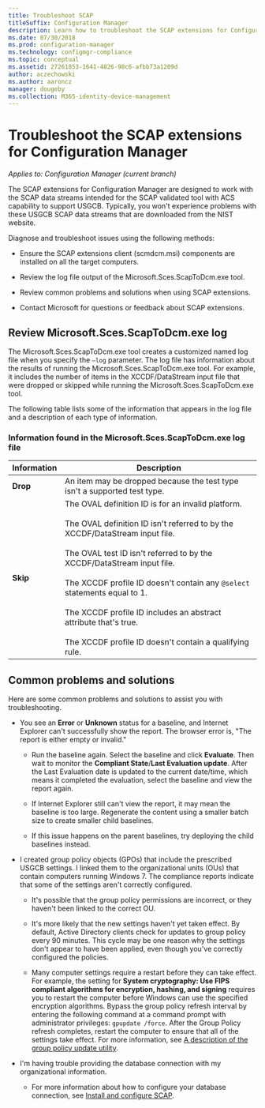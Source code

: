 ```yaml
---
title: Troubleshoot SCAP
titleSuffix: Configuration Manager
description: Learn how to troubleshoot the SCAP extensions for Configuration Manager.
ms.date: 07/30/2018
ms.prod: configuration-manager
ms.technology: configmgr-compliance
ms.topic: conceptual
ms.assetid: 27261853-1641-4826-98c6-afbb73a1209d
author: aczechowski
ms.author: aaroncz
manager: dougeby
ms.collection: M365-identity-device-management
---
```



# Troubleshoot the SCAP extensions for Configuration Manager

*Applies to: Configuration Manager (current branch)*

The SCAP extensions for Configuration Manager are designed to work with the SCAP data streams intended for the SCAP validated tool with ACS capability to support USGCB. Typically, you won't experience problems with these USGCB SCAP data streams that are downloaded from the NIST website.

Diagnose and troubleshoot issues using the following methods:  

- Ensure the SCAP extensions client (scmdcm.msi) components are installed on all the target computers.  

- Review the log file output of the Microsoft.Sces.ScapToDcm.exe tool.  

- Review common problems and solutions when using SCAP extensions.  

- Contact Microsoft for questions or feedback about SCAP extensions.



## Review Microsoft.Sces.ScapToDcm.exe log

The Microsoft.Sces.ScapToDcm.exe tool creates a customized named log file when you specify the `–log` parameter. The log file has information about the results of running the Microsoft.Sces.ScapToDcm.exe tool. For example, it includes the number of items in the XCCDF/DataStream input file that were dropped or skipped while running the Microsoft.Sces.ScapToDcm.exe tool.

The following table lists some of the information that appears in the log file and a description of each type of information.

### Information found in the Microsoft.Sces.ScapToDcm.exe log file

| Information | Description |
| --- | --- |
| **Drop** | An item may be dropped because the test type isn't a supported test type. |
| **Skip** | The OVAL definition ID is for an invalid platform. </br> </br> The OVAL definition ID isn't referred to by the XCCDF/DataStream input file.</br> </br> The OVAL test ID isn't referred to by the XCCDF/DataStream input file. </br> </br> The XCCDF profile ID doesn't contain any `@select` statements equal to 1. </br> </br> The XCCDF profile ID includes an abstract attribute that's true. </br> </br> The XCCDF profile ID doesn't contain a qualifying rule.|



## Common problems and solutions

Here are some common problems and solutions to assist you with troubleshooting.

- You see an **Error** or **Unknown** status for a baseline, and Internet Explorer can't successfully show the report. The browser error is, "The report is either empty or invalid."  

     - Run the baseline again. Select the baseline and click **Evaluate**. Then wait to monitor the **Compliant State**/**Last Evaluation update**. After the Last Evaluation date is updated to the current date/time, which means it completed the evaluation, select the baseline and view the report again.  

     - If Internet Explorer still can't view the report, it may mean the baseline is too large. Regenerate the content using a smaller batch size to create smaller child baselines.  

     - If this issue happens on the parent baselines, try deploying the child baselines instead.  

- I created group policy objects (GPOs) that include the prescribed USGCB settings. I linked them to the organizational units (OUs) that contain computers running Windows 7. The compliance reports indicate that some of the settings aren't correctly configured.  

     - It's possible that the group policy permissions are incorrect, or they haven't been linked to the correct OU.  

     - It's more likely that the new settings haven't yet taken effect. By default, Active Directory clients check for updates to group policy every 90 minutes. This cycle may be one reason why the settings don't appear to have been applied, even though you've correctly configured the policies.  

     - Many computer settings require a restart before they can take effect. For example, the setting for  **System cryptography: Use FIPS compliant algorithms for encryption, hashing, and signing** requires you to restart the computer before Windows can use the specified encryption algorithms. Bypass the group policy refresh interval by entering the following command at a command prompt with administrator privileges: `gpupdate /force`. After the Group Policy refresh completes, restart the computer to ensure that all of the settings take effect. For more information, see [A description of the group policy update utility](https://support.microsoft.com/help/298444).

- I'm having trouble providing the database connection with my organizational information.  

     - For more information about how to configure your database connection, see [Install and configure SCAP](/sccm/compliance/plan-design/scap/install-configure-scap).  
